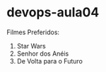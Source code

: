 # devops-aula04<br/>
Filmes Preferidos:<br/>
1) Star Wars<br/>
2) Senhor dos Anéis<br/>
3) De Volta para o Futuro<br/>
